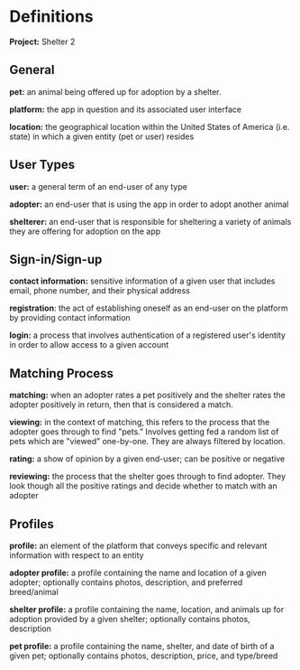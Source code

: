 # Definitions

**Project:** Shelter 2

## General

**pet:** an animal being offered up for adoption by a shelter.

**platform:** the app in question and its associated user interface

**location:** the geographical location within the United States of America (i.e. state) in which a given entity (pet or user) resides

## User Types

**user:** a general term of an end-user of any type

**adopter:** an end-user that is using the app in order to adopt another animal

**shelterer:** an end-user that is responsible for sheltering a variety of animals they are offering for adoption on the app

## Sign-in/Sign-up

**contact information:** sensitive information of a given user that includes email, phone number, and their physical address

**registration**: the act of establishing oneself as an end-user on the platform by providing contact information

**login:** a process that involves authentication of a registered user's identity in order to allow access to a given account

## Matching Process

**matching:** when an adopter rates a pet positively and the shelter rates the adopter positively in return, then that is considered a match.

**viewing:** in the context of matching, this refers to the process that the adopter goes through to find "pets." Involves getting fed a random list of pets which are "viewed" one-by-one. They are always filtered by location.

**rating:** a show of opinion by a given end-user; can be positive or negative

**reviewing:** the process that the shelter goes through to find adopter. They look though all the positive ratings and decide whether to match with an adopter

## Profiles

**profile:** an element of the platform that conveys specific and relevant information with respect to an entity

**adopter profile:** a profile containing the name and location of a given adopter; optionally contains photos, description, and preferred breed/animal

**shelter profile:** a profile containing the name, location, and animals up for adoption provided by a given shelter; optionally contains photos, description

**pet profile:** a profile containing the name, shelter, and date of birth of a given pet; optionally contains photos, description, price, and type/breed
